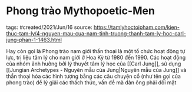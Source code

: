 # Phong trào Mythopoetic-Men

tags: #created/2021/Jun/16
source: https://tamlyhoctoipham.com/kien-thuc-tam-ly/4-nguyen-mau-cua-nam-tinh-truong-thanh-tam-ly-hoc-carl-jung-phan-1-1463.html

Hay còn gọi là Phong trào nam giới thần thoại là một tổ chức hoạt động tự lực, trị liệu tâm lý cho nam giới ở Hoa Kỳ từ 1980 đến 1990. Các hoạt động của nhóm ảnh hưởng bởi lý thuyết tâm lý học của [[Carl Jung]], sử dụng  [[Jungian Archetypes - Nguyên mẫu của Jung|Nguyên mẫu của Jung]] và thần thoại hóa các hình tượng bằng các câu chuyện cổ (như tên gọi của phong trào) để lý giải các thách thức, vấn đề mà đàn ông phải đối mặt